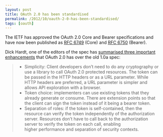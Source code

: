 ```yaml
---
layout: post
title: OAuth 2.0 has been standardised
permalink: /2012/10/oauth-2-0-has-been-standardised/
tags: [oauth]
---
```


The IETF has approved the OAuth 2.0 Core and Bearer specifications and have now been published as [RFC 6749](http://tools.ietf.org/html/rfc6749) (Core) and [RFC 6750](http://tools.ietf.org/html/rfc6750) (Bearer).

Dick Hardt, one of the editors of the spec has [summarised three important enhancements](http://dickhardt.org/2012/10/oauth-2-0/) that OAuth 2.0 has over the old 1.0a spec:

> * Simplicity: Client developers don’t need to do any cryptography or use a library to call OAuth 2.0 protected resources. The token can be passed in the HTTP headers or as a URL parameter. While HTTP headers are preferred, a URL parameter is simpler and allows API exploration with a browser.
> * Token choice: implementers can use existing tokens that they already generate or consume. There are extension points so that the client can sign the token instead of it being a bearer token.
> * Separation of roles: if the token is self-contained, then the resource can verify the token independently of the authorization server. Resources don’t have to call back to the authorization server to verify the token on each call, enabling higher performance and separation of security contexts.